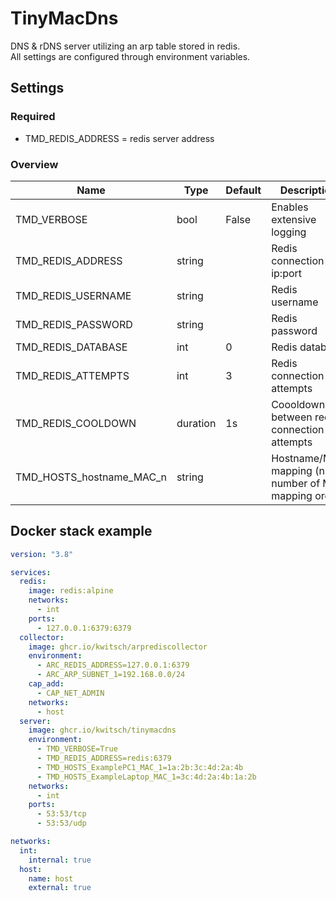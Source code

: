 # TinyMacDns

DNS & rDNS server utilizing an arp table stored in redis.  
All settings are configured through environment variables.


## Settings

### Required

* TMD_REDIS_ADDRESS =  redis server address

### Overview

| Name                | Type    | Default | Description |
|---------------------|----------|-------|--------------|
| TMD_VERBOSE         | bool     | False | Enables extensive logging |
| TMD_REDIS_ADDRESS   | string   |       | Redis connection ip:port |
| TMD_REDIS_USERNAME  | string   |       | Redis username |
| TMD_REDIS_PASSWORD  | string   |       | Redis password |
| TMD_REDIS_DATABASE  | int      | 0     | Redis database |
| TMD_REDIS_ATTEMPTS  | int      | 3     | Redis connection attempts |
| TMD_REDIS_COOLDOWN  | duration | 1s    | Coooldown between redis connection attempts |
| TMD_HOSTS_hostname_MAC_n | string   |       | Hostname/MAC mapping (n = number of MAC mapping order) |


## Docker stack example

```yaml
version: "3.8"

services:
  redis:
    image: redis:alpine
    networks:
      - int
    ports:
      - 127.0.0.1:6379:6379
  collector:
    image: ghcr.io/kwitsch/arprediscollector
    environment:
      - ARC_REDIS_ADDRESS=127.0.0.1:6379
      - ARC_ARP_SUBNET_1=192.168.0.0/24
    cap_add:
      - CAP_NET_ADMIN
    networks:
      - host
  server:
    image: ghcr.io/kwitsch/tinymacdns
    environment:
      - TMD_VERBOSE=True
      - TMD_REDIS_ADDRESS=redis:6379
      - TMD_HOSTS_ExamplePC1_MAC_1=1a:2b:3c:4d:2a:4b
      - TMD_HOSTS_ExampleLaptop_MAC_1=3c:4d:2a:4b:1a:2b
    networks:
      - int
    ports:
      - 53:53/tcp
      - 53:53/udp

networks:
  int:
    internal: true
  host:
    name: host
    external: true
```